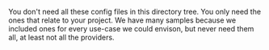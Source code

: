You don't need all these config files in this directory tree. You only need the ones that relate to your project.
We have many samples because we included ones for every use-case we could envison, but never need them all, at 
least not all the providers.